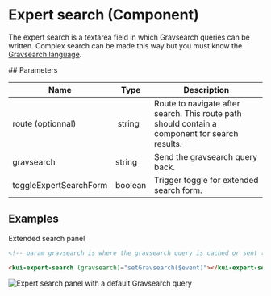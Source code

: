 # Expert search (Component)

The expert search is a textarea field in which Gravsearch queries can be written. Complex search can be made this way but you must know the [Gravsearch language](https://docs.knora.org/paradox/03-apis/api-v2/query-language.html).

## Parameters

Name | Type | Description
--- | --- | ---
route (optionnal) | string | Route to navigate after search. This route path should contain a component for search results.
gravsearch | string | Send the gravsearch query back.
toggleExpertSearchForm | boolean | Trigger toggle for extended search form.

## Examples

Extended search panel

```html
<!-- param gravsearch is where the gravsearch query is cached or sent to Knora -->

<kui-expert-search (gravsearch)="setGravsearch($event)"></kui-expert-search>
```

![Expert search panel with a default Gravsearch query](../../../../assets/images/dsp-ui/expert-search.png)
